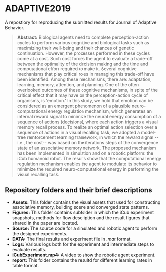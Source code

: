 # ADAPTIVE2019
A repostiory for reproducing the submitted results for Journal of Adaptive Behavior.

> **Abstract:** Biological agents need to complete perception-action cycles to perform various cognitive and biological tasks such as maximizing their well-being and their chances of genetic continuation. However, the processes performed in these cycles come at a cost. Such cost forces the agent to evaluate a trade-off between the optimality of the decision making and the time and computational effort required to make it.  Several cognitive mechanisms that play critical roles in managing this trade-off have been identified. Among these mechanisms, there are: adaptation, learning, memory, attention, and planning.  One of the often overlooked outcomes of these cognitive mechanisms, in spite of the critical effect that it may have on the perception-action cycle of organisms, is 'emotion.' In this study, we hold that emotion can be considered as an emergent phenomenon of a plausible neuro-computational energy regulation mechanism, which generates an internal reward signal to minimize the neural energy consumption of a sequence of actions (decisions), where each action triggers a visual memory recall process. To realize an optimal action selection over a sequence of actions in a visual recalling task, we adopted a model-free reinforcement learning framework, in which the reward signal -- i.e., the cost-- was based on the iterations steps of the convergence state of an associative memory network.  The proposed mechanism has been implemented in simulation and on a robotic platform: the iCub humanoid robot. The results show that the computational energy regulation mechanism enables the agent to modulate its behavior to minimize the required neuro-computational energy in performing the visual recalling task.

## Repository folders and their brief descriptions  
+ **Assets:** This folder contains the visual assets that used for constructing associative memory, building scene and converged state patterns.  
+ **Figures:** This folder contains subfolder in which the iCub experiment snapshots, methods for flow description and the result figures that shared in the paper are located.  
+ **Source:** The source code for a simulated and robotic agent to perform the designed experiments.  
+ **DATA:** The final results and experiment file in *.mat* format. 
+ **Logs:** Various logs both for the experiment and intermediate steps to evaluate results.  
+ **iCubExperiment.mp4:** A video to show the robotic agent experiment. 
+ **report:** This folder contains the resultd for different learning rates in table format.   

